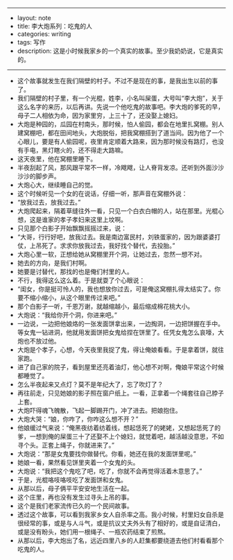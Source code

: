 - --
- layout: note
- title: 李大炮系列：吃鬼的人
- categories: writing
- tags: 写作
- description: 这是小时候我家乡的一个真实的故事。至少我奶奶说，它是真实的。
- --
- 这个故事就发生在我们隔壁的村子。不过不是现在的事，是我出生以前的事了。
- 我们隔壁的村子里，有一个光棍，姓李，小名叫屎蛋，大号叫“李大炮”，关于这么名字的来历，以后再讲。先说一个他吃鬼的故事吧。李大炮的爹死的早，母子二人相依为命，因为家里穷，上三十了，还没娶上媳妇。
- 大炮是种园的，瓜园在村南头，那时候，怕人偷园，都会在地里扎窝棚。别人建窝棚吧，都在田间地头，大炮脱俗，把我窝棚搭到了道当间。因为他了一个心眼儿，要是有人偷园呢，夜里肯定顺着大路来，因为那时候没有路灯，也没有手电，黑灯瞎火的，还不得走大路嘛。
- 这天夜里，他在窝棚里睡下。
- 半夜刮起了风，那风跟平常不一样，冷飕飕，让人脊背发凉。还听到外面沙沙沙沙的脚步声。
- 大炮心大，继续睡自己的觉。
- 这个时候听见一个女的在说话，仔细一听，那声音在窝棚外说：
- “放我过去，放我过去。”
- 大炮爬起来，隔着草缝往外一看，只见一个白衣白帽的人，站在那里。光棍心想，这是谁家的孝子孝妇来这里上坟啊。
- 只见那个白影子开始飘飘摇摇过来，说：
- “大哥，行行好吧，放我过去。我是南边富民村，刘铁蛋家的，因为跟婆婆打仗，上吊死了。求求你放我过去，我好找个替代，去投胎。”
- 大炮心里一软，正想给她从窝棚里开个洞，让她过去，忽然一想不对。
- 她去的方向，是我们村啊。
- 她要是讨替代，那找的也是俺们村里的人。
- 不行，我得这么这么着。于是就耍了个心眼说：
- “闺女，你是挺可怜人的，我也想放你过去，可是俺这窝棚扎得太结实了。你要不缩小缩小，从这个眼里传过来吧。”
- 那个白影子一听，千恩万谢，就越缩越小，最后缩成棉花桃大小。
- 大炮说：“我给你开个洞，你进来吧。”
- 一边说，一边把他娘烙的一张发面饼拿出来，一边掏洞，一边把饼握在手中。等女鬼一钻进洞，他就用发面饼把女鬼给捏在饼里了。任凭女鬼怎么哀嚎，大炮也不放过他。
- 大炮是个孝子，心想，今天夜里我捉了鬼，得让俺娘看看。于是拿着饼，就往家跑。
- 进了自己家的院子，看到屋里还亮着油灯，他心想不对啊，俺娘平常这个时候都睡觉了。
- 怎么半夜起来又点灯？莫不是年纪大了，忘了吹灯了？
- 再往前走，只见她娘的影子照在窗户纸上。一看，正拿着一个绳套往自己脖子上套。
- 大炮吓得魂飞魄散，飞起一脚踢开门，冲了进去。把娘抱住。
- 大炮大哭：“娘，你咋了，你咋这么想不开？”
- 他娘缓过气来说：“俺黑夜纺着纺着线，想起恁死了的姥姥，又想起恁死了的爹，一想到俺的屎蛋三十了还娶不上个媳妇，就觉着吧，越活越没意思，不如寻个头。正套上绳子，你就进来了。”
- 大炮说：“那是女鬼要找你做替代。你看，她还在我的发面饼里呢。”
- 她娘一看，果然看见饼里夹着一个女鬼的头。
- 大炮说：“我把这个鬼吃了吧，吃了，你就不会再觉得活着木意思了。”
- 于是，光棍咯吱咯吱吃了发面饼和女鬼。
- 从那以后，母子俩平平安安地生活在一起。
- 这个庄里，再也没有发生过寻头上吊的事。
- 这个是我们老家流传已久的一个民间故事。
- 透过这个故事，可以看到我家乡女人自杀率之高。我小时候，村里妇女自杀是很经常的事，或是与人斗气，或是抗议丈夫外头有了相好的，或是自证清白，或是没有盼头，她们用一根绳子、一瓶农药结束了煎熬。
- 从那以后，李大炮出了名，远近四里八乡的人赶集都要绕道去他们村看看那个吃鬼的人。
